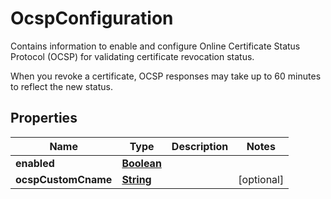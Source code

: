 

# OcspConfiguration

<p>Contains information to enable and configure Online Certificate Status Protocol (OCSP) for validating certificate revocation status.</p> <p>When you revoke a certificate, OCSP responses may take up to 60 minutes to reflect the new status.</p>

## Properties

| Name | Type | Description | Notes |
|------------ | ------------- | ------------- | -------------|
|**enabled** | [**Boolean**](Boolean.md) |  |  |
|**ocspCustomCname** | [**String**](String.md) |  |  [optional] |



